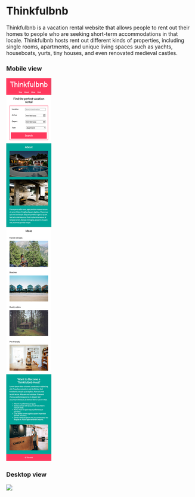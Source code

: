 # Thinkfulbnb

Thinkfulbnb is a vacation rental website that allows people to rent out their homes to people who are seeking short-term accommodations in that locale. Thinkfulbnb hosts rent out different kinds of properties, including single rooms, apartments, and unique living spaces such as yachts, houseboats, yurts, tiny houses, and even renovated medieval castles.


### Mobile view

![](images/Thinkfulbnb-mobile.png)

### Desktop view

![](images/Thinkfulbnb-desktop.png)



